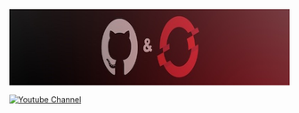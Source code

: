 <img src= "https://github.com/ocpdude/ocpdude/blob/main/gh-ocp-4.jpg" alt="OCPdude YouTube banner" width="800" height="137">

[![Youtube Channel](https://img.shields.io/youtube/channel/subscribers/UCcFM3JwN_ae72n2TU9JkcMQ?label=Youtube%20subscribers&style=flat-square)](https://www.youtube.com/channel/UCcFM3JwN_ae72n2TU9JkcMQ)


  
<!--
**ocpdude/ocpdude** is a ✨ _special_ ✨ repository because its `README.md` (this file) appears on your GitHub profile.

Here are some ideas to get you started:

- 🔭 I’m currently working on ...
- 🌱 I’m currently learning ...
- 👯 I’m looking to collaborate on ...
- 🤔 I’m looking for help with ...
- 💬 Ask me about ...
- 📫 How to reach me: ...
- 😄 Pronouns: ...
- ⚡ Fun fact: ...
-->
